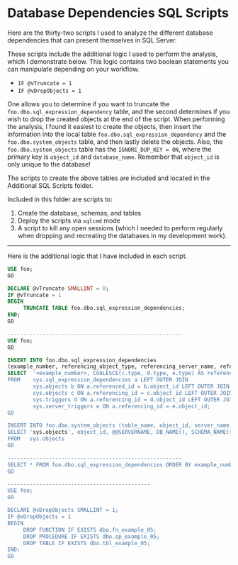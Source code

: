 # Database Dependencies SQL Scripts

Here are the thirty-two scripts I used to analyze the different database dependencies that can present themselves in SQL Server.

These scripts include the additional logic I used to perform the analysis, which I demonstrate below. This logic contains two boolean statements you can manipulate depending on your workflow.  

*  `IF @vTruncate = 1`
*  `IF @vDropObjects = 1`

One allows you to determine if you want to truncate the `foo.dbo.sql_expression_dependency` table, and the second determines if you wish to drop the created objects at the end of the script.  When performing the analysis, I found it easiest to create the objects, then insert the information into the local table `foo.dbo.sql_expression_dependency` and the `foo.dbo.system_objects` table, and then lastly delete the objects.  Also, the `foo.dbo.system_objects` table has the `IGNORE_DUP_KEY = ON`, where the primary key is `object_id` and `database_name`.  Remember that `object_id` is only unique to the database!


The scripts to create the above tables are included and located in the Additional SQL Scripts folder.    

Included in this folder are scripts to:
1) Create the database, schemas, and tables     
2) Deploy the scripts via `sqlcmd` mode    
3) A script to kill any open sessions (which I needed to perform regularly when dropping and recreating the databases in my development work).

------

Here is the additional logic that I have included in each script.  

```sql
USE foo;
GO

DECLARE @vTruncate SMALLINT = 0;
IF @vTruncate = 1
BEGIN
     TRUNCATE TABLE foo.dbo.sql_expression_dependencies;
END;
GO

-------------------------------------------------------
USE foo;
GO

INSERT INTO foo.dbo.sql_expression_dependencies
(example_number, referencing_object_type, referencing_server_name, referencing_database_name, referencing_schema_name, referencing_entity_name, referencing_id, referencing_minor_id, referencing_class, referencing_class_desc, is_schema_bound_reference, referenced_class, referenced_class_desc, referenced_server_name, referenced_database_name, referenced_schema_name, referenced_entity_name, referenced_object_type, referenced_id, referenced_minor_id, is_caller_dependent, is_ambiguous)
SELECT  '<example_number>, COALESCE(c.type, d.type, e.type) AS referencing_object_type, @@SERVERNAME, DB_NAME(), SCHEMA_NAME(c.schema_id), COALESCE(c.name, d.name, e.name) AS referencing_entity_name, referencing_id, referencing_minor_id, referencing_class, referencing_class_desc, is_schema_bound_reference, referenced_class, referenced_class_desc, referenced_server_name, referenced_database_name, referenced_schema_name, referenced_entity_name, b.type AS referenced_object_type, referenced_id, referenced_minor_id, is_caller_dependent, is_ambiguous
FROM    sys.sql_expression_dependencies a LEFT OUTER JOIN
        sys.objects b ON a.referenced_id = b.object_id LEFT OUTER JOIN
        sys.objects c ON a.referencing_id = c.object_id LEFT OUTER JOIN
        sys.triggers d ON a.referencing_id = d.object_id LEFT OUTER JOIN
        sys.server_triggers e ON a.referencing_id = e.object_id;
GO

INSERT INTO foo.dbo.system_objects (table_name, object_id, server_name, database_name, schema_name, name, principal_id, schema_id, parent_object_id, type, type_desc, create_date, modify_date, is_ms_shipped, is_published, is_schema_published) 
SELECT 'sys.objects', object_id, @@SERVERNAME, DB_NAME(), SCHEMA_NAME(schema_id), name, principal_id, schema_id, parent_object_id, type, type_desc, create_date, modify_date, is_ms_shipped, is_published, is_schema_published 
FROM   sys.objects
GO

-------------------------------------------------------
SELECT * FROM foo.dbo.sql_expression_dependencies ORDER BY example_number;
GO

---------------------------------------------
USE foo;
GO

DECLARE @vDropObjects SMALLINT = 1;
IF @vDropObjects = 1
BEGIN
     DROP FUNCTION IF EXISTS dbo.fn_example_05;
     DROP PROCEDURE IF EXISTS dbo.sp_example_05;
     DROP TABLE IF EXISTS dbo.tbl_example_05;
END;
GO
```








